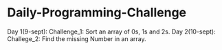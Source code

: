 # Daily-Programming-Challenge
Day 1(9-sept): Challenge_1: Sort an array of 0s, 1s and 2s.
Day 2(10-sept): Challege_2: Find the missing Number in an array.
